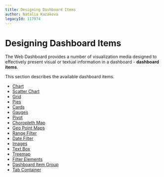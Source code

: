 ```yaml
---
title: Designing Dashboard Items
author: Natalia Kazakova
legacyId: 117974
---
```

# Designing Dashboard Items
The Web Dashboard provides a number of visualization media designed to effectively present visual or textual information in a dashboard - **dashboard items**.

This section describes the available dashboard items.
* [Chart](designing-dashboard-items/chart.md)
* [Scatter Chart](designing-dashboard-items/scatter-chart.md)
* [Grid](designing-dashboard-items/grid.md)
* [Pies](designing-dashboard-items/pies.md)
* [Cards](designing-dashboard-items/cards.md)
* [Gauges](designing-dashboard-items/gauges.md)
* [Pivot](designing-dashboard-items/pivot.md)
* [Choropleth Map](designing-dashboard-items/choropleth-map.md)
* [Geo Point Maps](designing-dashboard-items/geo-point-maps.md)
* [Range Filter](designing-dashboard-items/range-filter.md)
* [Date Filter](designing-dashboard-items/date-filter.md)
* [Images](designing-dashboard-items/images.md)
* [Text Box](designing-dashboard-items/text-box.md)
* [Treemap](designing-dashboard-items/treemap.md)
* [Filter Elements](designing-dashboard-items/filter-elements.md)
* [Dashboard Item Group](designing-dashboard-items/dashboard-item-group.md)
* [Tab Container](designing-dashboard-items/tab-container.md)